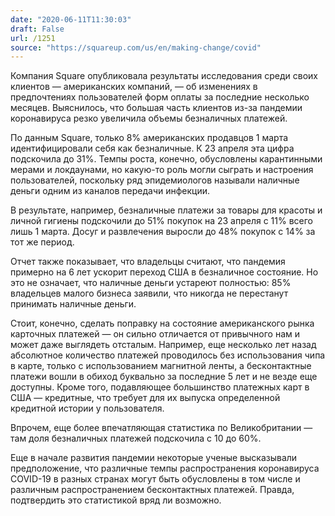 ```yaml
---
date: "2020-06-11T11:30:03"
draft: False
url: /1251
source: "https://squareup.com/us/en/making-change/covid"
---
```


Компания Square опубликовала результаты исследования среди своих клиентов — американских компаний, — об изменениях в предпочтениях пользователей форм оплаты за последние несколько месяцев. Выяснилось, что большая часть клиентов из-за пандемии коронавируса резко увеличила объемы безналичных платежей.

По данным Square, только 8% американских продавцов 1 марта идентифицировали себя как безналичные. К 23 апреля эта цифра подскочила до 31%. Темпы роста, конечно, обусловлены карантинными мерами и локдаунами, но какую-то роль могли сыграть и настроения пользователей, поскольку ряд эпидемиологов называли наличные деньги одним из каналов передачи инфекции.

В результате, например, безналичные платежи за товары для красоты и личной гигиены подскочили до 51% покупок на 23 апреля с 11% всего лишь 1 марта. Досуг и развлечения выросли до 48% покупок с 14% за тот же период.

Отчет также показывает, что владельцы считают, что пандемия примерно на 6 лет ускорит переход США в безналичное состояние. Но это не означает, что наличные деньги устареют полностью: 85% владельцев малого бизнеса заявили, что никогда не перестанут принимать наличные деньги.

Стоит, конечно, сделать поправку на состояние американского рынка карточных платежей — он сильно отличается от привычного нам и может даже выглядеть отсталым. Например, еще несколько лет назад абсолютное количество платежей проводилось без использования чипа в карте, только с использованием магнитной ленты, а бесконтактные платежи вошли в обиход буквально за последние 5 лет и не везде еще доступны. Кроме того, подавляющее большинство платежных карт в США — кредитные, что требует для их выпуска определенной кредитной истории у пользователя.

Впрочем, еще более впечатляющая статистика по Великобритании — там доля безналичных платежей подскочила с 10 до 60%.

Еще в начале развития пандемии некоторые ученые высказывали предположение, что различные темпы распространения коронавируса COVID-19 в разных странах могут быть обусловлены в том числе и различным распространением бесконтактных платежей. Правда, подтвердить это статистикой вряд ли возможно.
